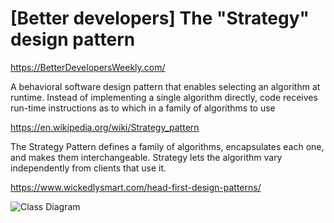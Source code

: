 # [Better developers] The "Strategy" design pattern

https://BetterDevelopersWeekly.com/

A behavioral software design pattern that enables selecting an algorithm at runtime. Instead of implementing a single algorithm directly, code receives run-time instructions as to which in a family of algorithms to use

https://en.wikipedia.org/wiki/Strategy_pattern

The Strategy Pattern defines a family of algorithms, encapsulates each one, and makes them interchangeable. Strategy lets the algorithm vary independently from clients that use it.

https://www.wickedlysmart.com/head-first-design-patterns/

![Class Diagram](http://www.plantuml.com/plantuml/proxy?src=https://raw.githubusercontent.com/MrXcitement/StrategyDesignPattern/master/strategy.puml)
